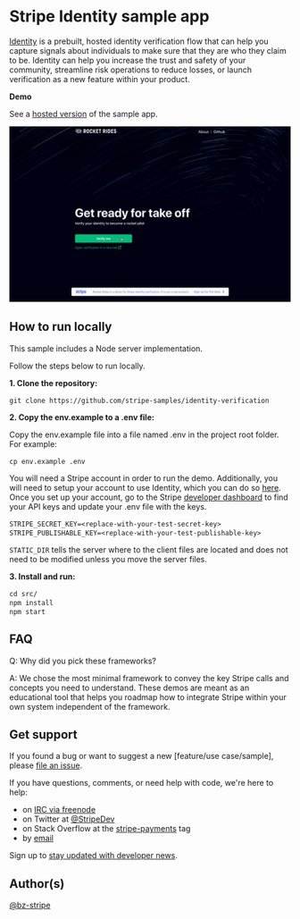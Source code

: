 # Stripe Identity sample app

[Identity](https://stripe.com/docs/identity) is a prebuilt, hosted identity verification flow that can help you capture signals about individuals to make sure that they are who they claim to be. Identity can help you increase the trust and safety of your community, streamline risk operations to reduce losses, or launch verification as a new feature within your product.

**Demo**

See a [hosted version](https://identity.stripedemos.com/) of the sample app.

![demo app recording](./screenshots/demo_app.gif)

## How to run locally

This sample includes a Node server implementation. 

Follow the steps below to run locally.

**1. Clone the repository:**

```
git clone https://github.com/stripe-samples/identity-verification
```

**2. Copy the env.example to a .env file:**

Copy the env.example file into a file named .env in the project root folder. For example:

```
cp env.example .env
```

You will need a Stripe account in order to run the demo. Additionally, you will need to setup your account to use Identity, which you can do so [here](https://dashboard.stripe.com/identity/application). Once you set up your account, go to the Stripe [developer dashboard](https://stripe.com/docs/development#api-keys) to find your API keys and update your .env file with the keys.

```
STRIPE_SECRET_KEY=<replace-with-your-test-secret-key>
STRIPE_PUBLISHABLE_KEY=<replace-with-your-test-publishable-key>
```

`STATIC_DIR` tells the server where to the client files are located and does not need to be modified unless you move the server files.

**3. Install and run:**
```
cd src/
npm install
npm start
```


## FAQ
Q: Why did you pick these frameworks?

A: We chose the most minimal framework to convey the key Stripe calls and concepts you need to understand. These demos are meant as an educational tool that helps you roadmap how to integrate Stripe within your own system independent of the framework.


## Get support
If you found a bug or want to suggest a new [feature/use case/sample], please [file an issue](../../issues).

If you have questions, comments, or need help with code, we're here to help:
- on [IRC via freenode](https://webchat.freenode.net/?channel=#stripe)
- on Twitter at [@StripeDev](https://twitter.com/StripeDev)
- on Stack Overflow at the [stripe-payments](https://stackoverflow.com/tags/stripe-payments/info) tag
- by [email](mailto:support+github@stripe.com)

Sign up to [stay updated with developer news](https://go.stripe.global/dev-digest).


## Author(s)
[@bz-stripe](https://twitter.com/atav32)
